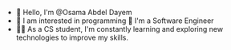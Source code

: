 - 👋 Hello, I'm @Osama Abdel Dayem
- 👀 I am interested in programming 🏢 I'm a Software Engineer
- 👨‍💻 As a CS student, I'm constantly learning and exploring new technologies to improve my skills.
<!---
Osama-Abdeldayem/Osama-Abdeldayem is a ✨ special ✨ repository because its `README.md` (this file) appears on your GitHub profile.
You can click the Preview link to take a look at your changes.
--->
